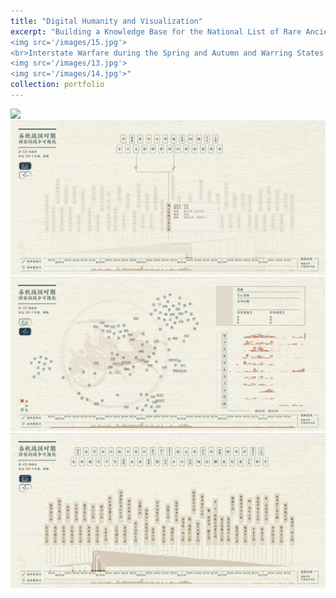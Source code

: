 ```yaml
---
title: "Digital Humanity and Visualization"
excerpt: "Building a Knowledge Base for the National List of Rare Ancient Books<br>
<img src='/images/15.jpg'>
<br>Interstate Warfare during the Spring and Autumn and Warring States Periods<br><img src='/images/11.jpg'>
<img src='/images/13.jpg'>
<img src='/images/14.jpg'>"
collection: portfolio
---
```

<img src='/images/15.jpg'>
<img src='/images/11.jpg'>
<img src='/images/13.jpg'>
<img src='/images/14.jpg'>